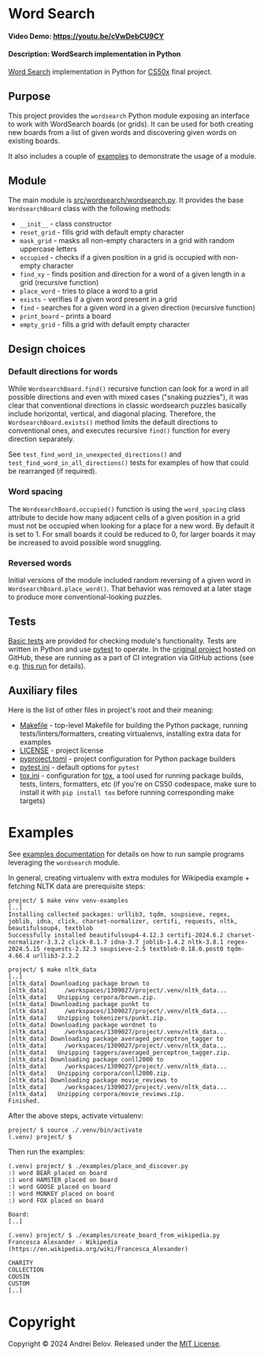 # Word Search
#### Video Demo: https://youtu.be/cVwDebCU9CY
#### Description: WordSearch implementation in Python

[Word Search](https://en.wikipedia.org/wiki/Word_search) implementation in Python for [CS50x](https://cs50.harvard.edu/x/2024/) final project.

## Purpose

This project provides the `wordsearch` Python module exposing an interface to work with WordSearch boards (or grids). It can be used for both creating new boards from a list of given words and discovering given words on existing boards.

It also includes a couple of [examples](examples/README.md) to demonstrate the usage of a module.

## Module

The main module is [src/wordsearch/wordsearch.py](src/wordsearch/wordsearch.py). It provides the base `WordsearchBoard` class with the following methods:

 - `__init__` - class constructor
 - `reset_grid` - fills grid with default empty character
 - `mask_grid` - masks all non-empty characters in a grid with random uppercase letters
 - `occupied` - checks if a given position in a grid is occupied with non-empty character
 - `find_xy` - finds position and direction for a word of a given length in a grid (recursive function)
 - `place_word` - tries to place a word to a grid
 - `exists` - verifies if a given word present in a grid
 - `find` - searches for a given word in a given direction (recursive function)
 - `print_board` - prints a board
 - `empty_grid` - fills a grid with default empty character

## Design choices

### Default directions for words

While `WordsearchBoard.find()` recursive function can look for a word in all possible directions and even with mixed cases ("snaking puzzles"), it was clear that conventional directions in classic wordsearch puzzles basically include horizontal, vertical, and diagonal placing. Therefore, the `WordsearchBoard.exists()` method limits the default directions to conventional ones, and executes recursive `find()` function for every direction separately.

See `test_find_word_in_unexpected_directions()` and `test_find_word_in_all_directions()` tests for examples of how that could be rearranged (if required).

### Word spacing

The `WordsearchBoard.occupied()` function is using the `word_spacing` class attribute to decide how many adjacent cells of a given position in a grid must not be occupied when looking for a place for a new word. By default it is set to 1. For small boards it could be reduced to 0, for larger boards it may be increased to avoid possible word snuggling.

### Reversed words

Initial versions of the module included random reversing of a given word in `WordsearchBoard.place_word()`. That behavior was removed at a later stage to produce more conventional-looking puzzles.

## Tests

[Basic tests](tests/) are provided for checking module's functionality. Tests are written in Python and use [pytest](https://docs.pytest.org/) to operate. In the [original project](https://github.com/defanator/wordsearch) hosted on GitHub, these are running as a part of CI integration via GitHub actions (see e.g. [this run](https://github.com/defanator/wordsearch/actions/runs/9146900349) for details).

## Auxiliary files

Here is the list of other files in project's root and their meaning:

 - [Makefile](Makefile) - top-level Makefile for building the Python package, running tests/linters/formatters, creating virtualenvs, installing extra data for examples
 - [LICENSE](LICENSE) - project license
 - [pyproject.toml](pyproject.toml) - project configuration for Python package builders
 - [pytest.ini](pytest.ini) - default options for `pytest`
 - [tox.ini](tox.ini) - configuration for [tox](https://tox.wiki/), a tool used for running package builds, tests, linters, formatters, etc (if you're on CS50 codespace, make sure to install it with `pip install tox` before running corresponding make targets)

# Examples

See [examples documentation](examples/README.md) for details on how to run sample programs leveraging the `wordsearch` module.

In general, creating virtualenv with extra modules for Wikipedia example + fetching NLTK data are prerequisite steps:
```
project/ $ make venv venv-examples
[..]
Installing collected packages: urllib3, tqdm, soupsieve, regex, joblib, idna, click, charset-normalizer, certifi, requests, nltk, beautifulsoup4, textblob
Successfully installed beautifulsoup4-4.12.3 certifi-2024.6.2 charset-normalizer-3.3.2 click-8.1.7 idna-3.7 joblib-1.4.2 nltk-3.8.1 regex-2024.5.15 requests-2.32.3 soupsieve-2.5 textblob-0.18.0.post0 tqdm-4.66.4 urllib3-2.2.2

project/ $ make nltk_data
[..]
[nltk_data] Downloading package brown to
[nltk_data]     /workspaces/1309027/project/.venv/nltk_data...
[nltk_data]   Unzipping corpora/brown.zip.
[nltk_data] Downloading package punkt to
[nltk_data]     /workspaces/1309027/project/.venv/nltk_data...
[nltk_data]   Unzipping tokenizers/punkt.zip.
[nltk_data] Downloading package wordnet to
[nltk_data]     /workspaces/1309027/project/.venv/nltk_data...
[nltk_data] Downloading package averaged_perceptron_tagger to
[nltk_data]     /workspaces/1309027/project/.venv/nltk_data...
[nltk_data]   Unzipping taggers/averaged_perceptron_tagger.zip.
[nltk_data] Downloading package conll2000 to
[nltk_data]     /workspaces/1309027/project/.venv/nltk_data...
[nltk_data]   Unzipping corpora/conll2000.zip.
[nltk_data] Downloading package movie_reviews to
[nltk_data]     /workspaces/1309027/project/.venv/nltk_data...
[nltk_data]   Unzipping corpora/movie_reviews.zip.
Finished.
```

After the above steps, activate virtualenv:
```
project/ $ source ./.venv/bin/activate
(.venv) project/ $
```

Then run the examples:
```
(.venv) project/ $ ./examples/place_and_discover.py
:) word BEAR placed on board
:) word HAMSTER placed on board
:) word GOOSE placed on board
:) word MONKEY placed on board
:) word FOX placed on board

Board:
[..]

(.venv) project/ $ ./examples/create_board_from_wikipedia.py
Francesca Alexander - Wikipedia (https://en.wikipedia.org/wiki/Francesca_Alexander)

CHARITY
COLLECTION
COUSIN
CUSTOM
[..]
```

# Copyright

Copyright © 2024 Andrei Belov. Released under the [MIT License](LICENSE).
